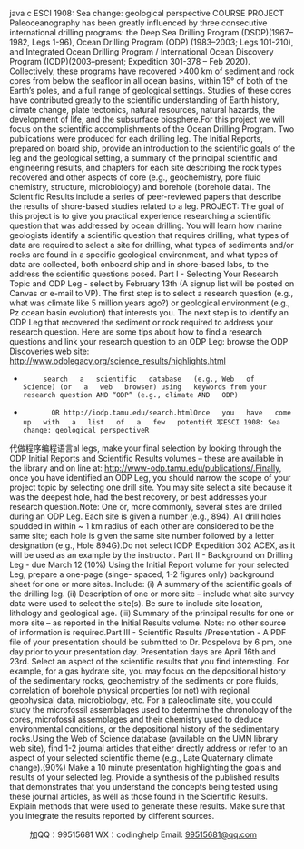java c
ESCI 1908: Sea change: geological perspective 
COURSE PROJECT Paleoceanography      has      been      greatly      influenced      by      three      consecutive      international      drilling programs:   the   Deep   Sea   Drilling   Program   (DSDP)(1967–1982,   Legs   1-96),   Ocean   Drilling   Program   (ODP)   (1983–2003;   Legs    101-210),    and    Integrated   Ocean   Drilling   Program   /   International   Ocean   Discovery Program    (IODP)(2003–present;      Expedition      301-378    –      Feb      2020).      Collectively,      these programs   have   recovered   >400   km   of sediment   and   rock   cores   from   below   the   seafloor   in   all   ocean   basins, within   15° of   both of   the Earth’s poles,   and a   full   range   of   geological   settings.   Studies   of   these cores   have   contributed   greatly   to   the   scientific   understanding   of Earth   history,   climate   change,   plate   tectonics, natural resources, natural hazards, the development of   life, and the subsurface biosphere.For this project we will focus on the scientific accomplishments of the Ocean Drilling Program. Two publications were produced   for   each   drilling   leg. The Initial Reports,   prepared   on   board   ship,   provide   an   introduction   to   the   scientific   goals   of   the   leg   and   the   geological   setting,   a   summary   of the   principal   scientific   and   engineering   results,   and   chapters   for   each   site   describing   the   rock   types   recovered   and   other   aspects   of   core   (e.g.,   geochemistry,   pore   fluid   chemistry,   structure,   microbiology) and borehole (borehole data).      The Scientific Results include   a   series   of   peer-reviewed   papers   that   describe   the   results   of   shore-based   studies   related   to   a   leg.
PROJECT: The   goal   of this   project   is   to   give   you   practical   experience   researching   a   scientific   question   that   was   addressed   by   ocean   drilling.       You    will    learn   how    marine   geologists   identify   a   scientific   question that requires drilling, what types of   data are required to select   a   site   for drilling,   what   types   of   sediments   and/or   rocks   are   found   in   a   specific   geological   environment,   and   what   types   of data   are   collected, both   onboard   ship   and   in   shore-based   labs, to   the   address   the   scientific   questions   posed.
Part I - Selecting Your Research Topic and ODP Leg - select by February 13th (A signup list will be posted on Canvas or e-mail to VP). The   first   step is to   select   a research   question   (e.g., what was climate like 5 million years ago?)   or   geological   environment   (e.g., Pz ocean basin evolution)   that   interests   you.       The   next    step   is   to   identify   an   ODP   Leg that   recovered   the   sediment   or rock required   to   address   your research   question.   Here   are   some tips   about how to   find   a research   questions   and   link   your research   question   to   an   ODP   Leg: browse the ODP Discoveries web site: http://www.odplegacy.org/science_results/highlights.html
-          search   a   scientific   database   (e.g., Web   of   Science) (or   a   web   browser) using   keywords from your research question AND “ODP” (e.g., climate AND   ODP)
-            OR http://iodp.tamu.edu/search.htmlOnce   you   have   come   up   with   a   list   of   a   few   potenti代 写ESCI 1908: Sea change: geological perspectiveR
代做程序编程语言al   legs,   make   your   final   selection   by   looking   through   the   ODP   Initial   Reports   and   Scientific   Results   volumes   –   these   are   available   in   the   library and on line at: http://www-odp.tamu.edu/publications/.Finally,   once   you   have   identified   an   ODP   Leg,   you   should   narrow   the   scope   of your   project   topic   by   selecting   one   drill   site.      You   may   site   select   a   site   because   it   was   the   deepest   hole,   had   the   best recovery, or best addresses your research question.Note:   One   or,   more   commonly,   several   sites   are   drilled   during   an   ODP   Leg. Each    site   is   given   a   number (e.g.,   894).    All   drill holes   spudded in within ~   1   km   radius   of   each   other   are   considered   to   be   the   same   site;   each   hole   is   given   the   same   site   number   followed   by   a   letter   designation   (e.g.,   Hole   894G).Do not select IODP Expedition 302 ACEX, as it will be used as   an   example   by the   instructor.
Part II - Background on Drilling Leg - due March 12 
(10%) Using the Initial Report volume for   your   selected   Leg,   prepare   a   one-page   (singe-   spaced,   1-2 figures only) background sheet for one   or more   sites.   Include:
(i) A   summary   of   the   scientific   goals   of   the   drilling   leg.
(ii)   Description   of one   or more   site –   include what   site   survey data   were   used   to   select   the   site(s).   Be   sure to include site location, lithology and   geological   age.
(iii)    Summary   of   the   principal   results   for   one   or   more    site   – as reported in the Initial Results volume.
Note: no other source of information is required.Part III - Scientific Results /Presentation - A   PDF   file   of   your   presentation   should   be   submitted   to Dr. Pospelova by 6 pm, one day prior to your presentation day. Presentation days are April 16th and 23rd. Select   an   aspect   of   the   scientific   results   that   you   find   interesting.       For    example,    for    a    gas   hydrate   site, you   may   focus   on   the   depositional   history   of   the   sedimentary   rocks,   geochemistry   of   the sediments   or   pore   fluids, correlation   of   borehole   physical   properties   (or   not) with   regional   geophysical data,   microbiology,   etc.   For   a paleoclimate   site,   you   could   study the   microfossil   assemblages used   to   determine   the   chronology   of the   cores,   microfossil   assemblages   and   their   chemistry   used   to   deduce   environmental   conditions, or   the   depositional   history   of   the   sedimentary   rocks.Using the Web   of Science   database   (available   on the UMN   library   web   site),   find    1-2 journal   articles   that either directly address or refer to an aspect of your selected scientific theme (e.g., Late   Quaternary   climate   change).(90%) Make a   10 minute presentation highlighting the   goals   and   results   of   your   selected   leg.   Provide   a   synthesis   of the   published   results   that   demonstrates   that   you   understand   the   concepts   being   tested   using these   journal articles, as well as those found in   the   Scientific   Results.   Explain   methods   that   were   used to generate these results. Make sure that you integrate the results reported by   different   sources.






         
加QQ：99515681  WX：codinghelp  Email: 99515681@qq.com
